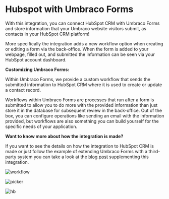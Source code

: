 # Hubspot with Umbraco Forms
With this integration, you can connect HubSpot CRM with Umbraco Forms and store information  that your Umbraco website visitors submit, as contacts in your HubSpot CRM platform!

More specifically the integration adds a new workflow option when creating or editing a form via the back-office. When the form is added to your webpage, filled out, and submitted the information can be seen via your HubSpot account dashboard. 

**Customizing Umbraco Forms:**

Within Umbraco Forms, we provide a custom workflow that sends the submitted information to HubSpot CRM where it is used to create or update a contact record. 

Workflows within Umbraco Forms are processes that run after a form is submitted to allow you to do more with the provided information than just store it in the database for subsequent review in the back-office. Out of the box, you can configure operations like sending an email with the information provided, but workflows are also something you can build yourself for the specific needs of your application. 

**Want to know more about how the integration is made?**

If you want to see the details on how the integration to HubSpot CRM is made or just follow the example of extending Umbraco Forms with a third-party system you can take a look at the [blog post](https://umbraco.com/blog/integrating-umbraco-forms-with-hubspot-crm/) supplementing this integration. 

![workflow](https://raw.githubusercontent.com/umbraco/Umbraco.Forms.Integrations/main/src/Umbraco.Forms.Integrations.Crm.Hubspot/docs/images/workflow.png)

![picker](https://raw.githubusercontent.com/umbraco/Umbraco.Forms.Integrations/main/src/Umbraco.Forms.Integrations.Crm.Hubspot/docs/images/picker.png)

![hb](https://raw.githubusercontent.com/umbraco/Umbraco.Forms.Integrations/main/src/Umbraco.Forms.Integrations.Crm.Hubspot/docs/images/hb.png)
